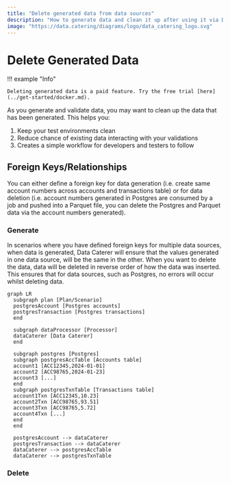 ```yaml
---
title: "Delete generated data from data sources"
description: "How to generate data and clean it up after using it via Data Caterer. Includes deleting data with foreign keys/relationships or data pushed to other data sources from consuming generated data via a service or job."
image: "https://data.catering/diagrams/logo/data_catering_logo.svg"
---
```


# Delete Generated Data

!!! example "Info"

    Deleting generated data is a paid feature. Try the free trial [here](../get-started/docker.md).

As you generate and validate data, you may want to clean up the data that has been generated. This helps you:

1. Keep your test environments clean
2. Reduce chance of existing data interacting with your validations
3. Creates a simple workflow for developers and testers to follow

## Foreign Keys/Relationships

You can either define a foreign key for data generation (i.e. create same account numbers across accounts and transactions table)
or for data deletion (i.e. account numbers generated in Postgres are consumed by a job and pushed into a Parquet file, you 
can delete the Postgres and Parquet data via the account numbers generated).

### Generate

In scenarios where you have defined foreign keys for multiple data sources, when data is generated, Data Caterer will ensure
that the values generated in one data source, will be the same in the other. When you want to delete the data, data will
be deleted in reverse order of how the data was inserted. This ensures that for data sources, such as Postgres, no errors
will occur whilst deleting data.

``` mermaid
graph LR
  subgraph plan [Plan/Scenario]
  postgresAccount [Postgres accounts]
  postgresTransaction [Postgres transactions]
  end
  
  subgraph dataProcessor [Processor]
  dataCaterer [Data Caterer]
  end
  
  subgraph postgres [Postgres]
  subgraph postgresAccTable [Accounts table]
  account1 [ACC12345,2024-01-01]
  account2 [ACC98765,2024-01-23]
  account3 [...]
  end
  subgraph postgresTxnTable [Transactions table]
  account1Txn [ACC12345,10.23]
  account2Txn [ACC98765,93.51]
  account3Txn [ACC98765,5.72]
  account4Txn [...]
  end
  end
  
  postgresAccount --> dataCaterer
  postgresTransaction --> dataCaterer
  dataCaterer --> postgresAccTable
  dataCaterer --> postgresTxnTable
```

### Delete
